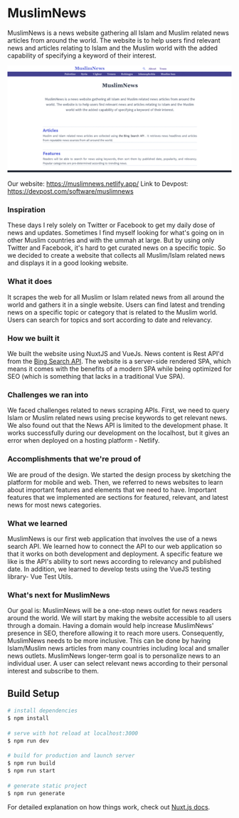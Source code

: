# MuslimNews

MuslimNews is a news website gathering all Islam and Muslim related news articles from around the world. The website is to help users find relevant news and articles relating to Islam and the Muslim world with the added capability of specifying a keyword of their interest.

![MuslimNews on the web](https://github.com/mujahidfa/MuslimNews/blob/master/MuslimNews.gif)

Our website: https://muslimnews.netlify.app/
Link to Devpost: https://devpost.com/software/muslimnews

### Inspiration

These days I rely solely on Twitter or Facebook to get my daily dose of news and updates. Sometimes I find myself looking for what's going on in other Muslim countries and with the ummah at large. But by using only Twitter and Facebook, it's hard to get curated news on a specific topic. So we decided to create a website that collects all Muslim/Islam related news and displays it in a good looking website.

### What it does

It scrapes the web for all Muslim or Islam related news from all around the world and gathers it in a single website. Users can find latest and trending news on a specific topic or category that is related to the Muslim world. Users can search for topics and sort according to date and relevancy.

### How we built it

We built the website using NuxtJS and VueJs. News content is Rest API'd from the [Bing Search API](https://azure.microsoft.com/en-us/try/cognitive-services/?api=search-api-v7). The website is a server-side rendered SPA, which means it comes with the benefits of a modern SPA while being optimized for SEO (which is something that lacks in a traditional Vue SPA).

### Challenges we ran into

We faced challenges related to news scraping APIs. First, we need to query Islam or Muslim related news using precise keywords to get relevant news. We also found out that the News API is limited to the development phase. It works successfully during our development on the localhost, but it gives an error when deployed on a hosting platform - Netlify.

### Accomplishments that we're proud of

We are proud of the design. We started the design process by sketching the platform for mobile and web. Then, we referred to news websites to learn about important features and elements that we need to have. Important features that we implemented are sections for featured, relevant, and latest news for most news categories.

### What we learned

MuslimNews is our first web application that involves the use of a news search API. We learned how to connect the API to our web application so that it works on both development and deployment. A specific feature we like is the API's ability to sort news according to relevancy and published date. In addition, we learned to develop tests using the VueJS testing library- Vue Test Utils.

### What's next for MuslimNews

Our goal is: MuslimNews will be a one-stop news outlet for news readers around the world. We will start by making the website accessible to all users through a domain. Having a domain would help increase MuslimNews' presence in SEO, therefore allowing it to reach more users. Consequently, MuslimNews needs to be more inclusive. This can be done by having Islam/Muslim news articles from many countries including local and smaller news outlets. MuslimNews longer-term goal is to personalize news to an individual user. A user can select relevant news according to their personal interest and subscribe to them.

## Build Setup

```bash
# install dependencies
$ npm install

# serve with hot reload at localhost:3000
$ npm run dev

# build for production and launch server
$ npm run build
$ npm run start

# generate static project
$ npm run generate
```

For detailed explanation on how things work, check out [Nuxt.js docs](https://nuxtjs.org).
